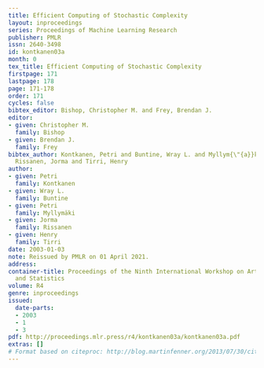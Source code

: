 ```yaml
---
title: Efficient Computing of Stochastic Complexity
layout: inproceedings
series: Proceedings of Machine Learning Research
publisher: PMLR
issn: 2640-3498
id: kontkanen03a
month: 0
tex_title: Efficient Computing of Stochastic Complexity
firstpage: 171
lastpage: 178
page: 171-178
order: 171
cycles: false
bibtex_editor: Bishop, Christopher M. and Frey, Brendan J.
editor:
- given: Christopher M.
  family: Bishop
- given: Brendan J.
  family: Frey
bibtex_author: Kontkanen, Petri and Buntine, Wray L. and Myllym{\"{a}}ki, Petri and
  Rissanen, Jorma and Tirri, Henry
author:
- given: Petri
  family: Kontkanen
- given: Wray L.
  family: Buntine
- given: Petri
  family: Myllymäki
- given: Jorma
  family: Rissanen
- given: Henry
  family: Tirri
date: 2003-01-03
note: Reissued by PMLR on 01 April 2021.
address:
container-title: Proceedings of the Ninth International Workshop on Artificial Intelligence
  and Statistics
volume: R4
genre: inproceedings
issued:
  date-parts:
  - 2003
  - 1
  - 3
pdf: http://proceedings.mlr.press/r4/kontkanen03a/kontkanen03a.pdf
extras: []
# Format based on citeproc: http://blog.martinfenner.org/2013/07/30/citeproc-yaml-for-bibliographies/
---
```

